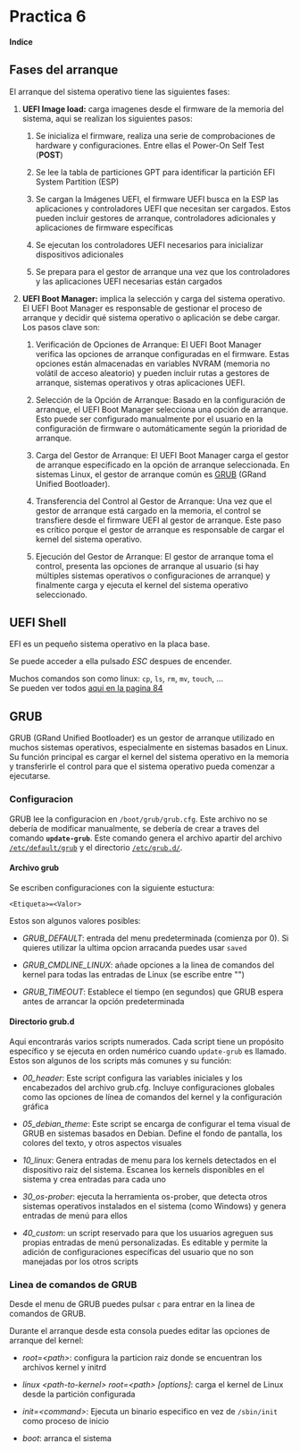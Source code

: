 # Practica 6

#### Indice



## Fases del arranque <a id="fases_arranque">

El arranque del sistema operativo tiene las siguientes fases:

1. **UEFI Image load:** carga imagenes desde el firmware de la memoria del sistema, aqui se realizan los siguientes pasos:

    1. Se inicializa el firmware, realiza una serie de comprobaciones de hardware y configuraciones. Entre ellas el Power-On Self Test (**POST**)

    2. Se lee la tabla de particiones GPT para identificar la partición EFI System Partition (ESP)

    3. Se cargan la Imágenes UEFI, el firmware UEFI busca en la ESP las aplicaciones y controladores UEFI que necesitan ser cargados. Estos pueden incluir gestores de arranque, controladores adicionales y aplicaciones de firmware específicas

    4. Se ejecutan los controladores UEFI necesarios para inicializar dispositivos adicionales

    5. Se prepara para el gestor de arranque una vez que los controladores y las aplicaciones UEFI necesarias están cargados

2. **UEFI Boot Manager:** implica la selección y carga del sistema operativo. El UEFI Boot Manager es responsable de gestionar el proceso de arranque y decidir qué sistema operativo o aplicación se debe cargar. Los pasos clave son:

    1. Verificación de Opciones de Arranque: El UEFI Boot Manager verifica las opciones de arranque configuradas en el firmware. Estas opciones están almacenadas en variables NVRAM (memoria no volátil de acceso aleatorio) y pueden incluir rutas a gestores de arranque, sistemas operativos y otras aplicaciones UEFI.

    2. Selección de la Opción de Arranque: Basado en la configuración de arranque, el UEFI Boot Manager selecciona una opción de arranque. Esto puede ser configurado manualmente por el usuario en la configuración de firmware o automáticamente según la prioridad de arranque.

    3. Carga del Gestor de Arranque: El UEFI Boot Manager carga el gestor de arranque especificado en la opción de arranque seleccionada. En sistemas Linux, el gestor de arranque común es [GRUB](#grub) (GRand Unified Bootloader).

    4. Transferencia del Control al Gestor de Arranque: Una vez que el gestor de arranque está cargado en la memoria, el control se transfiere desde el firmware UEFI al gestor de arranque. Este paso es crítico porque el gestor de arranque es responsable de cargar el kernel del sistema operativo.

    5. Ejecución del Gestor de Arranque: El gestor de arranque toma el control, presenta las opciones de arranque al usuario (si hay múltiples sistemas operativos o configuraciones de arranque) y finalmente carga y ejecuta el kernel del sistema operativo seleccionado.

## UEFI Shell <a id="UEFI_shell">

EFI es un pequeño sistema operativo en la placa base. 

Se puede acceder a ella pulsado *ESC* despues de encender.

Muchos comandos son como linux: ``cp``, ``ls``, ``rm``, ``mv``, ``touch``, ...  
Se pueden ver todos [aqui en la pagina 84](https://uefi.org/sites/default/files/resources/UEFI_Shell_Spec_2_0.pdf)

## GRUB <a id="grub">

GRUB (GRand Unified Bootloader) es un gestor de arranque utilizado en muchos sistemas operativos, especialmente en sistemas basados en Linux. Su función principal es cargar el kernel del sistema operativo en la memoria y transferirle el control para que el sistema operativo pueda comenzar a ejecutarse.

### Configuracion <a id="grub_conf">

GRUB lee la configuracion en ``/boot/grub/grub.cfg``. Este archivo no se debería de modificar manualmente, se debería de crear a traves del comando **``update-grub``**. Este comando genera el archivo apartir del archivo [``/etc/default/grub``](#arch_grub) y el directorio [``/etc/grub.d/``](#dir_grub.d).

#### Archivo grub <a id="arch_grub">

Se escriben configuraciones con la siguiente estuctura:

~~~
<Etiqueta>=<Valor>
~~~   

Estos son algunos valores posibles:

- *GRUB_DEFAULT*: entrada del menu predeterminada (comienza por 0). Si quieres utilizar la ultima opcion arracanda puedes usar ``saved``

- *GRUB_CMDLINE_LINUX*: añade opciones a la linea de comandos del kernel para todas las entradas de Linux (se escribe entre "")

- *GRUB_TIMEOUT*: Establece el tiempo (en segundos) que GRUB espera antes de arrancar la opción predeterminada

#### Directorio grub.d <a id="dir_grub.d">

Aqui encontrarás varios scripts numerados. Cada script tiene un propósito específico y se ejecuta en orden numérico cuando ``update-grub`` es llamado. Estos son algunos de los scripts más comunes y su función:

- *00_header*: Este script configura las variables iniciales y los encabezados del archivo grub.cfg. Incluye configuraciones globales como las opciones de línea de comandos del kernel y la configuración gráfica

- *05_debian_theme*: Este script se encarga de configurar el tema visual de GRUB en sistemas basados en Debian. Define el fondo de pantalla, los colores del texto, y otros aspectos visuales

- *10_linux*: Genera entradas de menu para los kernels detectados en el dispositivo raiz del sistema. Escanea los kernels disponibles en el sistema y crea entradas para cada uno

- *30_os-prober*: ejecuta la herramienta os-prober, que detecta otros sistemas operativos instalados en el sistema (como Windows) y genera entradas de menú para ellos

- *40_custom*: un script reservado para que los usuarios agreguen sus propias entradas de menú personalizadas. Es editable y permite la adición de configuraciones específicas del usuario que no son manejadas por los otros scripts

### Linea de comandos de GRUB <a id="grub_cmd">

Desde el menu de GRUB puedes pulsar ``c`` para entrar en la linea de comandos de GRUB.

Durante el arranque desde esta consola puedes editar las opciones de arranque del kernel:

- *root=\<path>*: configura la particion raiz donde se encuentran los archivos kernel y initrd

- *linux \<path-to-kernel> root=\<path> [options]*: carga el kernel de Linux desde la partición configurada

- *init=\<command>*: Ejecuta un binario especifico en vez de ``/sbin/init`` como proceso de inicio

- *boot*: arranca el sistema